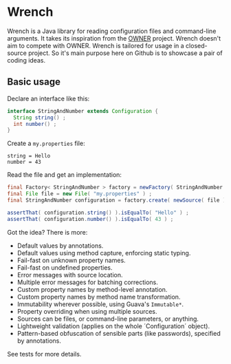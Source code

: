 Wrench
======

Wrench is a Java library for reading configuration files and command-line arguments. It takes its inspiration from the [OWNER](https://github.com/lviggiano/owner) project. Wrench doesn't aim to compete with OWNER. Wrench is tailored for usage in a closed-source project. So it's main purpose here on Github is to showcase a pair of coding ideas.


Basic usage
-----------

Declare an interface like this:

```java
interface StringAndNumber extends Configuration {
  String string() ;
  int number() ;
}
```

Create a `my.properties` file:

```properties
string = Hello
number = 43
```

Read the file and get an implementation:

```java
final Factory< StringAndNumber > factory = newFactory( StringAndNumber.class ) ;
final File file = new File( "my.properties" ) ;
final StringAndNumber configuration = factory.create( newSource( file ) ) ;

assertThat( configuration.string() ).isEqualTo( "Hello" ) ;
assertThat( configuration.number() ).isEqualTo( 43 ) ;
```

Got the idea? There is more:

- Default values by annotations.
- Default values using method capture, enforcing static typing.
- Fail-fast on unknown property names.
- Fail-fast on undefined properties.
- Error messages with source location.
- Multiple error messages for batching corrections.
- Custom property names by method-level annotation.
- Custom property names by method name transformation.
- Immutability wherever possible, using Guava's `Immutable*`.
- Property overriding when using multiple sources.
- Sources can be files, or command-line parameters, or anything.
- Lightweight validation (applies on the whole ´Configuration´ object).
- Pattern-based obfuscation of sensible parts (like passwords), specified by annotations.

See tests for more details.
